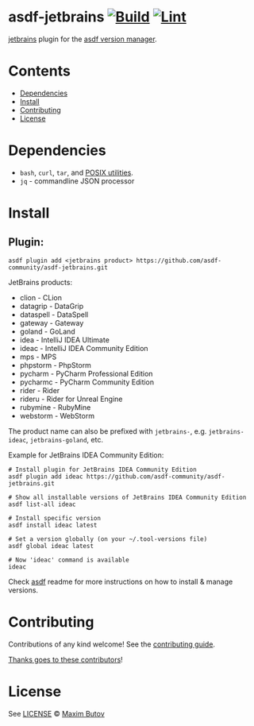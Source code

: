 # asdf-jetbrains [![Build](https://github.com/asdf-community/asdf-jetbrains/actions/workflows/build.yml/badge.svg)](https://github.com/asdf-community/asdf-jetbrains/actions/workflows/build.yml) [![Lint](https://github.com/asdf-community/asdf-jetbrains/actions/workflows/lint.yml/badge.svg)](https://github.com/asdf-community/asdf-jetbrains/actions/workflows/lint.yml)

[jetbrains](https://github.com/asdf-community/asdf-jetbrains) plugin for the [asdf version manager](https://asdf-vm.com).

# Contents

- [Dependencies](#dependencies)
- [Install](#install)
- [Contributing](#contributing)
- [License](#license)

# Dependencies

- `bash`, `curl`, `tar`, and [POSIX utilities](https://pubs.opengroup.org/onlinepubs/9699919799/idx/utilities.html).
- `jq` - commandline JSON processor

# Install

## Plugin:

```shell
asdf plugin add <jetbrains product> https://github.com/asdf-community/asdf-jetbrains.git
```
JetBrains products:

* clion      - CLion
* datagrip   - DataGrip
* dataspell  - DataSpell
* gateway    - Gateway
* goland     - GoLand
* idea       - IntelliJ IDEA Ultimate
* ideac      - IntelliJ IDEA Community Edition
* mps        - MPS
* phpstorm   - PhpStorm
* pycharm    - PyCharm Professional Edition
* pycharmc   - PyCharm Community Edition
* rider      - Rider
* rideru     - Rider for Unreal Engine
* rubymine   - RubyMine
* webstorm   - WebStorm

The product name can also be prefixed with `jetbrains-`, e.g. `jetbrains-ideac`, `jetbrains-goland`, etc.

Example for JetBrains IDEA Community Edition:

```shell
# Install plugin for JetBrains IDEA Community Edition
asdf plugin add ideac https://github.com/asdf-community/asdf-jetbrains.git

# Show all installable versions of JetBrains IDEA Community Edition
asdf list-all ideac

# Install specific version
asdf install ideac latest

# Set a version globally (on your ~/.tool-versions file)
asdf global ideac latest

# Now 'ideac' command is available
ideac
```

Check [asdf](https://github.com/asdf-vm/asdf) readme for more instructions on how to
install & manage versions.

# Contributing

Contributions of any kind welcome! See the [contributing guide](contributing.md).

[Thanks goes to these contributors](https://github.com/asdf-community/asdf-jetbrains/graphs/contributors)!

# License

See [LICENSE](LICENSE) © [Maxim Butov](https://github.com/mbutov/)
